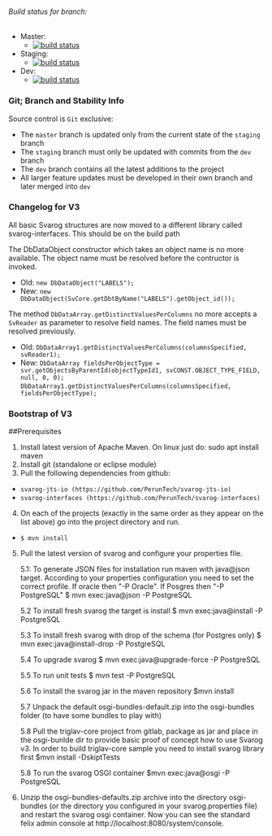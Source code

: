 ###### Build status for branch:
 - Master:
   - [![build status](https://gitlab.prtech.mk/prtech/svarog/badges/master/build.svg)](https://github.com/PerunTech/svarog/commits/master)
 - Staging:
   - [![build status](https://gitlab.prtech.mk/prtech/svarog/badges/staging/build.svg)](https://github.com/PerunTech/svarog/commits/staging)
 - Dev:
   - [![build status](https://gitlab.prtech.mk/prtech/svarog/badges/dev/build.svg)](https://github.com/PerunTech/svarog/commits/dev)

### Git; Branch and Stability Info
Source control is `Git` exclusive:

* The `master` branch is updated only from the current state of the `staging` branch
* The `staging` branch must only be updated with commits from the `dev` branch
* The `dev` branch contains all the latest additions to the project
* All larger feature updates must be developed in their own branch and later merged into `dev`


### Changelog for V3

All basic Svarog structures are now moved to a different library called svarog-interfaces. This should be on the build path

The DbDataObject constructor which takes an object name is no more available. The object name must be resolved before the contructor is invoked.
* Old: `new DbDataObject("LABELS");`
* New: `new DbDataObject(SvCore.getDbtByName("LABELS").getObject_id());`

The method `DbDataArray.getDistinctValuesPerColumns` no more accepts a `SvReader` as parameter to resolve field names. The field names must be resolved previously.

* Old: `DbDataArray1.getDistinctValuesPerColumns(columnsSpecified, svReader1);`
* New: `DbDataArray fieldsPerObjectType = svr.getObjectsByParentId(objectTypeId1, svCONST.OBJECT_TYPE_FIELD, null, 0, 0);`
	`DbDataArray1.getDistinctValuesPerColumns(columnsSpecified, fieldsPerObjectType);`


### Bootstrap of V3

##Prerequisites
1. Install latest version of Apache Maven. On linux just do: sudo apt install maven
2. Install git (standalone or eclipse module)
3. Pull the following dependencies from github:
* 	`svarog-jts-io (https://github.com/PerunTech/svarog-jts-io)`
* 	`svarog-interfaces (https://github.com/PerunTech/svarog-interfaces)`

4. On each of the projects (exactly in the same order as they appear on the list above) go into the project directory and run. 
	
*  `$ mvn install`

5. Pull the latest version of svarog and configure your properties file.
	
	5.1: To generate JSON files for installation run maven with java@json target. According to your properties configuration you need to set the correct profile. If oracle then "-P Oracle". If Posgres then "-P PostgreSQL"
	$ mvn exec:java@json -P PostgreSQL
	
	5.2 To install fresh svarog the target is install
	$ mvn exec:java@install -P PostgreSQL 
	
	5.3 To install fresh svarog with drop of the schema (for Postgres only)
	$ mvn exec:java@install-drop -P PostgreSQL
	
	5.4 To upgrade svarog
	$ mvn exec:java@upgrade-force -P PostgreSQL
	
	5.5 To run unit tests
	$ mvn test -P PostgreSQL
		
	5.6 To install the svarog jar in the maven repository
	$mvn install
	
	5.7 Unpack the default osgi-bundles-default.zip into the osgi-bundles folder (to have some bundles to play with)
	
	5.8 Pull the triglav-core project from gitlab, package as jar and place in the osgi-bunlde dir to provide basic proof of concept how to use Svarog v3. In order to build triglav-core sample you need to install svarog library first 
	$mvn install -DskiptTests
	
	5.8 To run the svarog OSGI container 
	$mvn exec:java@osgi -P PostgreSQL
	
	
6. Unzip the osgi-bundles-defaults.zip archive into the directory osgi-bundles (or the directory you configured in your svarog.properties file) and restart the svarog osgi container. Now you can see the standard felix admin console at http://localhost:8080/system/console.